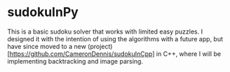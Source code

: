 # sudokuInPy

This is a basic sudoku solver that works with limited easy puzzles. I designed it with the intention of using the algorithms with a future app, but have since moved to a new (project)[https://github.com/CameronDennis/sudokuInCpp] in C++, where I will be implementing backtracking and image parsing.
